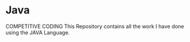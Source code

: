 # Java
COMPETITIVE CODING
This Repository contains all the work I have done using the JAVA Language.
